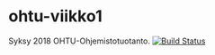 # ohtu-viikko1
Syksy 2018 OHTU-Ohjemistotuotanto.
[![Build Status](https://travis-ci.com/TimoKonttinen/ohtu-viikko1.svg?branch=master)](https://travis-ci.com/TimoKonttinen/ohtu-viikko1)
